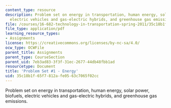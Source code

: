 ```yaml
---
content_type: resource
description: Problem set on energy in transportation, human energy, solar power, biofuels,
  electric vehicles and gas-electric hybrids, and greenhouse gas emissions.
file: /courses/16-682-technology-in-transportation-spring-2011/35c18b1f65f7812afe0563c7065f02cc_MIT16_682S11_ques1.pdf
file_type: application/pdf
learning_resource_types:
- Assignments
license: https://creativecommons.org/licenses/by-nc-sa/4.0/
ocw_type: OCWFile
parent_title: Assignments
parent_type: CourseSection
parent_uid: 7eb3ad83-3f3f-31ec-2677-44db48fbb1ad
resourcetype: Document
title: 'Problem Set #1 - Energy'
uid: 35c18b1f-65f7-812a-fe05-63c7065f02cc
---
```

Problem set on energy in transportation, human energy, solar power, biofuels, electric vehicles and gas-electric hybrids, and greenhouse gas emissions.